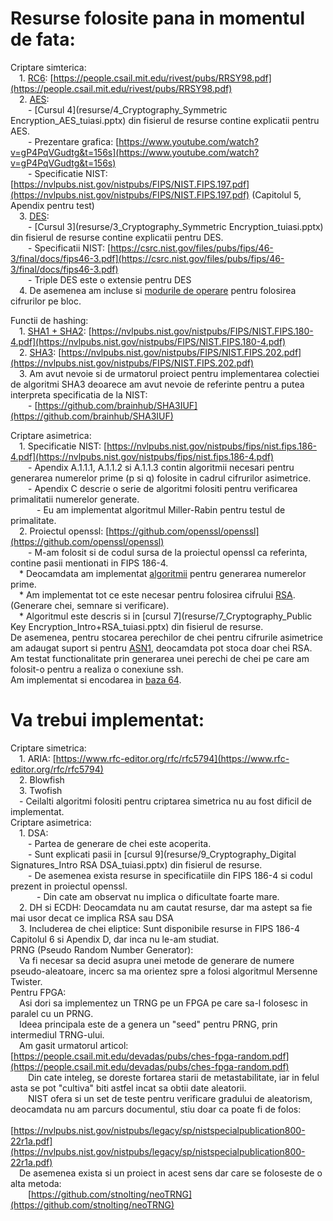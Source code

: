 # Resurse folosite pana in momentul de fata:

Criptare simterica:  
	&emsp;1. [RC6](BlockChipers/RC6): [https://people.csail.mit.edu/rivest/pubs/RRSY98.pdf](https://people.csail.mit.edu/rivest/pubs/RRSY98.pdf)  
	&emsp;2. [AES](BlockChipers/AES):  
		&emsp;&emsp;- [Cursul 4](resurse/4_Cryptography_Symmetric Encryption_AES_tuiasi.pptx) din fisierul de resurse contine explicatii pentru AES.  
		&emsp;&emsp;- Prezentare grafica: [https://www.youtube.com/watch?v=gP4PqVGudtg&t=156s](https://www.youtube.com/watch?v=gP4PqVGudtg&t=156s)  
		&emsp;&emsp;- Specificatie NIST: [https://nvlpubs.nist.gov/nistpubs/FIPS/NIST.FIPS.197.pdf](https://nvlpubs.nist.gov/nistpubs/FIPS/NIST.FIPS.197.pdf) (Capitolul 5, Apendix pentru test)  
	&emsp;3. [DES](BlockChipers/DES):  
		&emsp;&emsp;- [Cursul 3](resurse/3_Cryptography_Symmetric Encryption_tuiasi.pptx) din fisierul de resurse contine explicatii pentru DES.  
		&emsp;&emsp;- Specificatii NIST: [https://csrc.nist.gov/files/pubs/fips/46-3/final/docs/fips46-3.pdf](https://csrc.nist.gov/files/pubs/fips/46-3/final/docs/fips46-3.pdf)  
		&emsp;&emsp;- Triple DES este o extensie pentru DES  
	&emsp;4. De asemenea am incluse si [modurile de operare](BlockChipers/Modes) pentru folosirea cifrurilor pe bloc.  

Functii de hashing:  
	&emsp;1. [SHA1 + SHA2](Hash/SHA/SHA.c): [https://nvlpubs.nist.gov/nistpubs/FIPS/NIST.FIPS.180-4.pdf](https://nvlpubs.nist.gov/nistpubs/FIPS/NIST.FIPS.180-4.pdf)  
	&emsp;2. [SHA3](Hash/SHA/SHA3.c): [https://nvlpubs.nist.gov/nistpubs/FIPS/NIST.FIPS.202.pdf](https://nvlpubs.nist.gov/nistpubs/FIPS/NIST.FIPS.202.pdf)  
	&emsp;3. Am avut nevoie si de urmatorul proiect pentru implementarea colectiei de algoritmi SHA3 deoarece am avut nevoie de referinte pentru a putea interpreta specificatia de la NIST:  
	    &emsp;&emsp;- [https://github.com/brainhub/SHA3IUF](https://github.com/brainhub/SHA3IUF)  

Criptare asimetrica:  
	&emsp;1. Specificatie NIST: [https://nvlpubs.nist.gov/nistpubs/fips/nist.fips.186-4.pdf](https://nvlpubs.nist.gov/nistpubs/fips/nist.fips.186-4.pdf)  
		&emsp;&emsp;- Apendix A.1.1.1, A.1.1.2 si A.1.1.3 contin algoritmii necesari pentru generarea numerelor prime (p si q) folosite in cadrul cifrurilor asimetrice.  
		&emsp;&emsp;- Apendix C descrie o serie de algoritmi folositi pentru verificarea primalitatii numerelor generate.  
		    &emsp;&emsp;&emsp;- Eu am implementat algoritmul Miller-Rabin pentru testul de primalitate.  
	&emsp;2. Proiectul openssl: [https://github.com/openssl/openssl](https://github.com/openssl/openssl)  
		&emsp;&emsp;- M-am folosit si de codul sursa de la proiectul openssl ca referinta, contine pasii mentionati in FIPS 186-4.  
	&emsp;* Deocamdata am implementat [algoritmii](AsymetricCiphers/Key_Gen) pentru generarea numerelor prime.  
	&emsp;* Am implementat tot ce este necesar pentru folosirea cifrului [RSA](AsymetricCiphers/RSA). (Generare chei, semnare si verificare).  
	&emsp;* Algoritmul este descris si in [cursul 7](resurse/7_Cryptography_Public Key Encryption_Intro+RSA_tuiasi.pptx) din fisierul de resurse.  
De asemenea, pentru stocarea perechilor de chei pentru cifrurile asimetrice am adaugat suport si pentru [ASN1](ASN), deocamdata pot stoca doar chei RSA.  
Am testat functionalitate prin generarea unei perechi de chei pe care am folosit-o pentru a realiza o conexiune ssh.  
Am implementat si encodarea in [baza 64](Encoding/Base64).  
# Va trebui implementat:  
Criptare simetrica:  
	&emsp;1. ARIA: [https://www.rfc-editor.org/rfc/rfc5794](https://www.rfc-editor.org/rfc/rfc5794)  
	&emsp;2. Blowfish  
	&emsp;3. Twofish  
	&emsp;- Ceilalti algoritmi folositi pentru criptarea simetrica nu au fost dificil de implementat.  
Criptare asimetrica:  
	&emsp;1. DSA:  
		&emsp;&emsp;- Partea de generare de chei este acoperita.  
		&emsp;&emsp;- Sunt explicati pasii in [cursul 9](resurse/9_Cryptography_Digital Signatures_Intro RSA DSA_tuiasi.pptx) din fisierul de resurse.  
		&emsp;&emsp;- De asemenea exista resurse in specificatiile din FIPS 186-4 si codul prezent in proiectul openssl.  
			&emsp;&emsp;&emsp;- Din cate am observat nu implica o dificultate foarte mare.  
	&emsp;2. DH si ECDH:	Deocamdata nu am cautat resurse, dar ma astept sa fie mai usor decat ce implica RSA sau DSA  
	&emsp;3. Includerea de chei eliptice: Sunt disponibile resurse in FIPS 186-4 Capitolul 6 si Apendix D, dar inca nu le-am studiat.  
PRNG (Pseudo Random Number Generator):  
	&emsp;Va fi necesar sa decid asupra unei metode de generare de numere pseudo-aleatoare, incerc sa ma orientez spre a folosi algoritmul Mersenne Twister.  
Pentru FPGA:  
	&emsp;Asi dori sa implementez un TRNG pe un FPGA pe care sa-l folosesc in paralel cu un PRNG.  
		&emsp;Ideea principala este de a genera un "seed" pentru PRNG, prin intermediul TRNG-ului.  
	&emsp;Am gasit urmatorul articol: [https://people.csail.mit.edu/devadas/pubs/ches-fpga-random.pdf](https://people.csail.mit.edu/devadas/pubs/ches-fpga-random.pdf)  
		&emsp;&emsp;Din cate inteleg, se doreste fortarea starii de metastabilitate, iar in felul asta se pot "cultiva" biti astfel incat sa obtii date aleatorii.  
		&emsp;&emsp;NIST ofera si un set de teste pentru verificare gradului de aleatorism, deocamdata nu am parcurs documentul, stiu doar ca poate fi de folos:  
			&emsp;&emsp;&emsp;[https://nvlpubs.nist.gov/nistpubs/legacy/sp/nistspecialpublication800-22r1a.pdf](https://nvlpubs.nist.gov/nistpubs/legacy/sp/nistspecialpublication800-22r1a.pdf)  
	&emsp;De asemenea exista si un proiect in acest sens dar care se foloseste de o alta metoda:  
		&emsp;&emsp;[https://github.com/stnolting/neoTRNG](https://github.com/stnolting/neoTRNG)  
